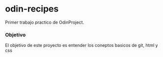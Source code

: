 # odin-recipes
Primer trabajo practico de OdinProject.

### Objetivo
El objetivo de este proyecto es entender los coneptos basicos de git, html y css
